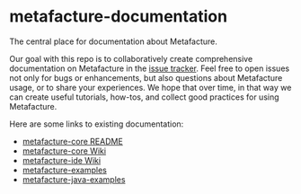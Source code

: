 # metafacture-documentation

The central place for documentation about Metafacture.

Our goal with this repo is to collaboratively create comprehensive documentation on Metafacture in the [issue tracker](https://github.com/culturegraph/metafacture-documentation/issues?q=). Feel free to open issues not only for bugs or enhancements, but also questions about Metafacture usage, or to share your experiences. We hope that over time, in that way we can create useful tutorials, how-tos, and collect good practices for using Metafacture.

Here are some links to existing documentation:

- [metafacture-core README](https://github.com/culturegraph/metafacture-core/blob/master/README.md)
- [metafacture-core Wiki](https://github.com/culturegraph/metafacture-core/wiki)
- [metafacture-ide Wiki](https://github.com/culturegraph/metafacture-ide/wiki)
- [metafacture-examples](https://github.com/culturegraph/metafacture-examples)
- [metafacture-java-examples](https://github.com/hbz/metafacture-java-examples)